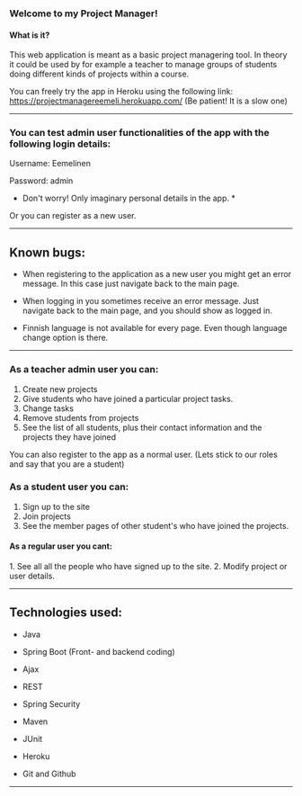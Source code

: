 <h3>Welcome to my Project Manager!</h3>

<h4>What is it?</h4>

This web application is meant as a basic project managering tool. In theory it could be used by for example a teacher to manage groups of students doing different kinds of projects within a course.

You can freely try the app in Heroku using the following link:
https://projectmanagereemeli.herokuapp.com/ (Be patient! It is a slow one)

**********************************************************************

### You can test admin user functionalities of the app with the following login details:

Username: Eemelinen

Password: admin

* Don't worry! Only imaginary personal details in the app. *

Or you can register as a new user.

**********************************************************************

## Known bugs:

- When registering to the application as a new user you might get an error message. In this case just navigate back to the main page.

- When logging in you sometimes receive an error message. Just navigate back to the main page, and you should show as logged in.

- Finnish language is not available for every page. Even though language change option is there.

**********************************************************************

### As a teacher admin user you can:

1. Create new projects
2. Give students who have joined a particular project tasks.
3. Change tasks
4. Remove students from projects
5. See the list of all students, plus their contact information and the projects they have joined

You can also register to the app as a normal user. (Lets stick to our roles and say that you are a student)

### As a student user you can:

1. Sign up to the site
2. Join projects
3. See the member pages of other student's who have joined the projects.

<h4>As a regular user you cant:</h4>
1. See all all the people who have signed up to the site.
2. Modify project or user details.


************************************************************************

## Technologies used:

- Java

- Spring Boot (Front- and backend coding)

- Ajax

- REST

- Spring Security

- Maven

- JUnit

- Heroku

- Git and Github


**********************************************************************
